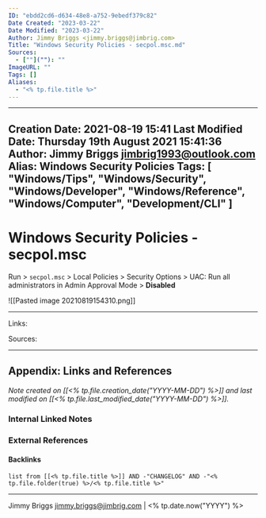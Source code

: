 ```yaml
---
ID: "ebdd2cd6-d634-48e8-a752-9ebedf379c82"
Date Created: "2023-03-22"
Date Modified: "2023-03-22"
Author: Jimmy Briggs <jimmy.briggs@jimbrig.com>
Title: "Windows Security Policies - secpol.msc.md"
Sources: 
  - [""](""): ""
ImageURL: ""
Tags: []
Aliases:
  - "<% tp.file.title %>"
---
```


---
Creation Date: 2021-08-19 15:41
Last Modified Date: Thursday 19th August 2021 15:41:36
Author: Jimmy Briggs <jimbrig1993@outlook.com>
Alias: Windows Security Policies
Tags:
  [
    "Windows/Tips",
    "Windows/Security",
    "Windows/Developer",
    "Windows/Reference",
    "Windows/Computer",
    "Development/CLI"
  ]
---

# Windows Security Policies - secpol.msc

Run > `secpol.msc` > Local Policies > Security Options > UAC: Run all administrators in Admin Approval Mode > **Disabled**

![[Pasted image 20210819154310.png]]

***

Links: 

Sources:



***

## Appendix: Links and References

*Note created on [[<% tp.file.creation_date("YYYY-MM-DD") %>]] and last modified on [[<% tp.file.last_modified_date("YYYY-MM-DD") %>]].*

### Internal Linked Notes

### External References

#### Backlinks

```dataview
list from [[<% tp.file.title %>]] AND -"CHANGELOG" AND -"<% tp.file.folder(true) %>/<% tp.file.title %>"
```


***

Jimmy Briggs <jimmy.briggs@jimbrig.com> | <% tp.date.now("YYYY") %>